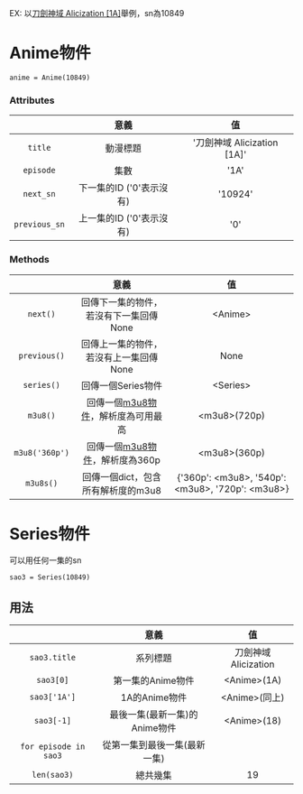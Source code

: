 EX: 以[刀劍神域 Alicization [1A]](https://ani.gamer.com.tw/animeVideo.php?sn=10849)舉例，sn為10849
# Anime物件

 ```
 anime = Anime(10849)
 ```
### Attributes
||意義|值|
|:---:|:---:|:---:|
| ``title`` |動漫標題|'刀劍神域 Alicization [1A]'|
| ``episode``|集數|'1A'|
| ``next_sn``|下一集的ID ('0'表示沒有)|'10924'|
| ``previous_sn``|上一集的ID ('0'表示沒有)|'0'|
### Methods
||意義|值|
|:---:|:---:|:---:|
|``next()``|回傳下一集的物件，若沒有下一集回傳None|\<Anime\>|
|``previous()``|回傳上一集的物件，若沒有上一集回傳None|None|
|``series()``|回傳一個Series物件|\<Series\>|
|``m3u8()``|回傳一個[m3u8物件](https://github.com/globocom/m3u8)，解析度為可用最高|\<m3u8\>(720p)|
|``m3u8('360p')``|回傳一個[m3u8物件](https://github.com/globocom/m3u8)，解析度為360p|\<m3u8\>(360p)|
|``m3u8s()``|回傳一個dict，包含所有解析度的m3u8|{'360p': \<m3u8\>, '540p': \<m3u8\>, '720p': \<m3u8\>}

# Series物件
可以用任何一集的sn
```
sao3 = Series(10849)
```
## 用法
||意義|值|
|:---:|:---:|:---:|
|`sao3.title`|系列標題|刀劍神域 Alicization|
|`sao3[0]`|第一集的Anime物件|\<Anime\>(1A)
|`sao3['1A']`|1A的Anime物件|\<Anime\>(同上)
|`sao3[-1]`|最後一集(最新一集)的Anime物件|\<Anime\>(18)
|`for episode in sao3`|從第一集到最後一集(最新一集)|
|`len(sao3)`|總共幾集|19|
